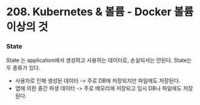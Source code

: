 # 208. Kubernetes & 볼륨 - Docker 볼륨 이상의 것

### State
State 는 application에서 생성하고 사용하는 데이터로, 손실되서는 안된다. State는 두 종류가 있다.
- 사용자로 인해 생성된 데이터 -> 주로 DB에 저장되지만 파일에도 저장된다.
- 앱에 의한 중간 파생 데이터 -> 주로 메모리에 저장되고 임시 DB나 파일에도 저장된다.
